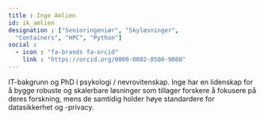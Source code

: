 ```yaml
---
title : Inge Amlien
id: ik_amlien
designation : ["Senioringeniør", "Skyløsninger",
  "Containers", "HPC", "Python"]
social :
  - icon : "fa-brands fa-orcid"
    link : "https://orcid.org/0000-0002-8508-9088"
---
```


IT-bakgrunn og PhD i psykologi / nevrovitenskap.
Inge har en lidenskap for å bygge robuste og skalerbare løsninger som tillager forskere å fokusere på deres forskning, mens de samtidig holder høye standardere for datasikkerhet og -privacy.

<!-- more -->
